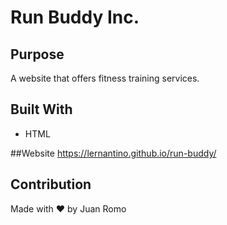 
# Run Buddy Inc.

## Purpose 
A website that offers fitness training services.

## Built With 
* HTML

##Website 
https://lernantino.github.io/run-buddy/

## Contribution
Made with ❤️ by Juan Romo 
